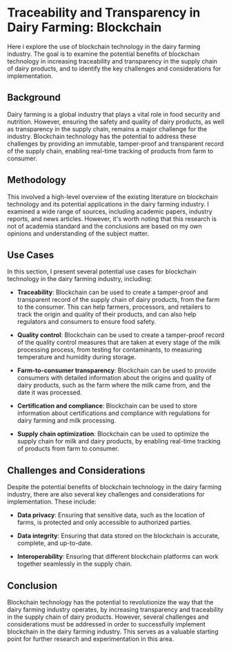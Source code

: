 
# Traceability and Transparency in Dairy Farming: Blockchain

Here i explore the use of blockchain technology in the dairy farming industry. The goal is to examine the potential benefits of blockchain technology in increasing traceability and transparency in the supply chain of dairy products, and to identify the key challenges and considerations for implementation.

## Background

Dairy farming is a global industry that plays a vital role in food security and nutrition. However, ensuring the safety and quality of dairy products, as well as transparency in the supply chain, remains a major challenge for the industry. Blockchain technology has the potential to address these challenges by providing an immutable, tamper-proof and transparent record of the supply chain, enabling real-time tracking of products from farm to consumer.

## Methodology

This involved a high-level overview of the existing literature on blockchain technology and its potential applications in the dairy farming industry. I examined a wide range of sources, including academic papers, industry reports, and news articles. However, it's worth noting that this research is not of academia standard and the conclusions are based on my own opinions and understanding of the subject matter.

## Use Cases

In this section, I present several potential use cases for blockchain technology in the dairy farming industry, including:

-   **Traceability**: Blockchain can be used to create a tamper-proof and transparent record of the supply chain of dairy products, from the farm to the consumer. This can help farmers, processors, and retailers to track the origin and quality of their products, and can also help regulators and consumers to ensure food safety.
    
-   **Quality control**: Blockchain can be used to create a tamper-proof record of the quality control measures that are taken at every stage of the milk processing process, from testing for contaminants, to measuring temperature and humidity during storage.
    
-   **Farm-to-consumer transparency**: Blockchain can be used to provide consumers with detailed information about the origins and quality of dairy products, such as the farm where the milk came from, and the date it was processed.
    
-   **Certification and compliance**: Blockchain can be used to store information about certifications and compliance with regulations for dairy farming and milk processing.
    
-   **Supply chain optimization**: Blockchain can be used to optimize the supply chain for milk and dairy products, by enabling real-time tracking of products from farm to consumer.
    

## Challenges and Considerations

Despite the potential benefits of blockchain technology in the dairy farming industry, there are also several key challenges and considerations for implementation. These include:

-   **Data privacy**: Ensuring that sensitive data, such as the location of farms, is protected and only accessible to authorized parties.
    
-   **Data integrity**: Ensuring that data stored on the blockchain is accurate, complete, and up-to-date.
    
-   **Interoperability**: Ensuring that different blockchain platforms can work together seamlessly in the supply chain.
    

## Conclusion

Blockchain technology has the potential to revolutionize the way that the dairy farming industry operates, by increasing transparency and traceability in the supply chain of dairy products. However, several challenges and considerations must be addressed in order to successfully implement blockchain in the dairy farming industry. This serves as a valuable starting point for further research and experimentation in this area.
